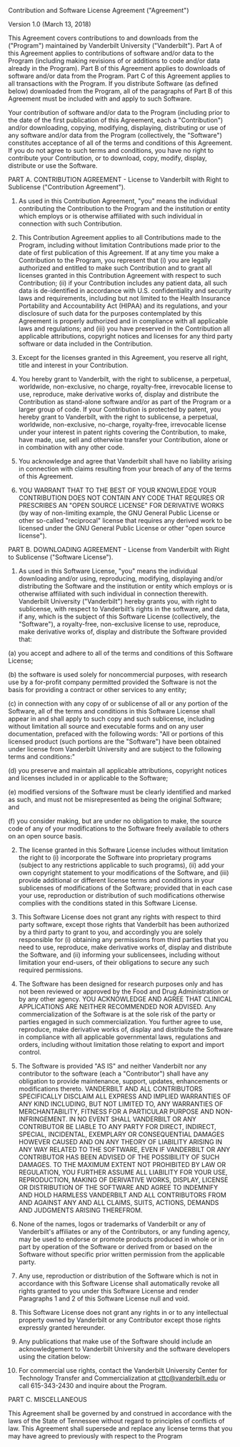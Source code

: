 

Contribution and Software License Agreement ("Agreement")

Version 1.0 (March 13, 2018)

This Agreement covers contributions to and downloads from the ("Program") maintained by Vanderbilt University ("Vanderbilt"). Part A of this Agreement applies to contributions of software and/or data to the Program (including making revisions of or additions to code and/or data already in the Program). Part B of this Agreement applies to downloads of software and/or data from the Program. Part C of this Agreement applies to all transactions with the Program. If you distribute Software (as defined below) downloaded from the Program, all of the paragraphs of Part B of this Agreement must be included with and apply to such Software.

Your contribution of software and/or data to the Program (including prior to the date of the first publication of this Agreement, each a "Contribution") and/or downloading, copying, modifying, displaying, distributing or use of any software and/or data from the Program (collectively, the "Software") constitutes acceptance of all of the terms and conditions of this Agreement. If you do not agree to such terms and conditions, you have no right to contribute your Contribution, or to download, copy, modify, display, distribute or use the Software.

PART A. CONTRIBUTION AGREEMENT - License to Vanderbilt with Right to Sublicense ("Contribution Agreement").

1. As used in this Contribution Agreement, "you" means the individual contributing the Contribution to the Program and the institution or entity which employs or is otherwise affiliated with such individual in connection with such Contribution.

2. This Contribution Agreement applies to all Contributions made to the Program, including without limitation Contributions made prior to the date of first publication of this Agreement. If at any time you make a Contribution to the Program, you represent that (i) you are legally authorized and entitled to make such Contribution and to grant all licenses granted in this Contribution Agreement with respect to such Contribution; (ii) if your Contribution includes any patient data, all such data is de-identified in accordance with U.S. confidentiality and security laws and requirements, including but not limited to the Health Insurance Portability and Accountability Act (HIPAA) and its regulations, and your disclosure of such data for the purposes contemplated by this Agreement is properly authorized and in compliance with all applicable laws and regulations; and (iii) you have preserved in the Contribution all applicable attributions, copyright notices and licenses for any third party software or data included in the Contribution.

3. Except for the licenses granted in this Agreement, you reserve all right, title and interest in your Contribution.

4. You hereby grant to Vanderbilt, with the right to sublicense, a perpetual, worldwide, non-exclusive, no charge, royalty-free, irrevocable license to use, reproduce, make derivative works of, display and distribute the Contribution as stand-alone software and/or as part of the Program or a larger group of code. If your Contribution is protected by patent, you hereby grant to Vanderbilt, with the right to sublicense, a perpetual, worldwide, non-exclusive, no-charge, royalty-free, irrevocable license under your interest in patent rights covering the Contribution, to make, have made, use, sell and otherwise transfer your Contribution, alone or in combination with any other code.

5. You acknowledge and agree that Vanderbilt shall have no liability arising in connection with claims resulting from your breach of any of the terms of this Agreement.

6. YOU WARRANT THAT TO THE BEST OF YOUR KNOWLEDGE YOUR CONTRIBUTION DOES NOT CONTAIN ANY CODE THAT REQURES OR PRESCRIBES AN "OPEN SOURCE LICENSE" FOR DERIVATIVE WORKS (by way of non-limiting example, the GNU General Public License or other so-called "reciprocal" license that requires any derived work to be licensed under the GNU General Public License or other "open source license").

PART B. DOWNLOADING AGREEMENT - License from Vanderbilt with Right to Sublicense ("Software License").

1. As used in this Software License, "you" means the individual downloading and/or using, reproducing, modifying, displaying and/or distributing the Software and the institution or entity which employs or is otherwise affiliated with such individual in connection therewith. Vanderbilt University ("Vanderbilt") hereby grants you, with right to sublicense, with respect to Vanderbilt’s rights in the software, and data, if any, which is the subject of this Software License (collectively, the "Software"), a royalty-free, non-exclusive license to use, reproduce, make derivative works of, display and distribute the Software provided that:

(a) you accept and adhere to all of the terms and conditions of this Software License;

(b) the software is used solely for noncommercial purposes, with research use by a for-profit company permitted provided the Software is not the basis for providing a contract or other services to any entity;

(c) in connection with any copy of or sublicense of all or any portion of the Software, all of the terms and conditions in this Software License shall appear in and shall apply to such copy and such sublicense, including without limitation all source and executable forms and on any user documentation, prefaced with the following words: "All or portions of this licensed product (such portions are the "Software") have been obtained under license from Vanderbilt University and are subject to the following terms and conditions:"
 
(d) you preserve and maintain all applicable attributions, copyright notices and licenses included in or applicable to the Software;

(e) modified versions of the Software must be clearly identified and marked as such, and must not be misrepresented as being the original Software; and

(f) you consider making, but are under no obligation to make, the source code of any of your modifications to the Software freely available to others on an open source basis.

2. The license granted in this Software License includes without limitation the right to (i) incorporate the Software into proprietary programs (subject to any restrictions applicable to such programs), (ii) add your own copyright statement to your modifications of the Software, and (iii) provide additional or different license terms and conditions in your sublicenses of modifications of the Software; provided that in each case your use, reproduction or distribution of such modifications otherwise complies with the conditions stated in this Software License.

3. This Software License does not grant any rights with respect to third party software, except those rights that Vanderbilt has been authorized by a third party to grant to you, and accordingly you are solely responsible for (i) obtaining any permissions from third parties that you need to use, reproduce, make derivative works of, display and distribute the Software, and (ii) informing your sublicensees, including without limitation your end-users, of their obligations to secure any such required permissions.

4. The Software has been designed for research purposes only and has not been reviewed or approved by the Food and Drug Administration or by any other agency. YOU ACKNOWLEDGE AND AGREE THAT CLINICAL APPLICATIONS ARE NEITHER RECOMMENDED NOR ADVISED. Any commercialization of the Software is at the sole risk of the party or parties engaged in such commercialization. You further agree to use, reproduce, make derivative works of, display and distribute the Software in compliance with all applicable governmental laws, regulations and orders, including without limitation those relating to export and import control.

5. The Software is provided "AS IS" and neither Vanderbilt nor any contributor to the software (each a "Contributor") shall have any obligation to provide maintenance, support, updates, enhancements or modifications thereto. VANDERBILT AND ALL CONTRIBUTORS SPECIFICALLY DISCLAIM ALL EXPRESS AND IMPLIED WARRANTIES OF ANY KIND INCLUDING, BUT NOT LIMITED TO, ANY WARRANTIES OF MERCHANTABILITY, FITNESS FOR A PARTICULAR PURPOSE AND NON-INFRINGEMENT. IN NO EVENT SHALL VANDERBILT OR ANY CONTRIBUTOR BE LIABLE TO ANY PARTY FOR DIRECT, INDIRECT, SPECIAL, INCIDENTAL, EXEMPLARY OR CONSEQUENTIAL DAMAGES HOWEVER CAUSED AND ON ANY THEORY OF LIABILITY ARISING IN ANY WAY RELATED TO THE SOFTWARE, EVEN IF VANDERBILT OR ANY CONTRIBUTOR HAS BEEN ADVISED OF THE POSSIBILITY OF SUCH DAMAGES. TO THE MAXIMUM EXTENT NOT PROHIBITED BY LAW OR REGULATION, YOU FURTHER ASSUME ALL LIABILITY FOR YOUR USE, REPRODUCTION, MAKING OF DERIVATIVE WORKS, DISPLAY, LICENSE OR DISTRIBUTION OF THE SOFTWARE AND AGREE TO INDEMNIFY AND HOLD HARMLESS VANDERBILT AND ALL CONTRIBUTORS FROM AND AGAINST ANY AND ALL CLAIMS, SUITS, ACTIONS, DEMANDS AND JUDGMENTS ARISING THEREFROM.

6. None of the names, logos or trademarks of Vanderbilt or any of Vanderbilt's affiliates or any of the Contributors, or any funding agency, may be used to endorse or promote products produced in whole or in part by operation of the Software or derived from or based on the Software without specific prior written permission from the applicable party.

7. Any use, reproduction or distribution of the Software which is not in accordance with this Software License shall automatically revoke all rights granted to you under this Software License and render Paragraphs 1 and 2 of this Software License null and void.

8. This Software License does not grant any rights in or to any intellectual property owned by Vanderbilt or any Contributor except those rights expressly granted hereunder.

9. Any publications that make use of the Software should include an acknowledgement to Vanderbilt University and the software developers using the citation below:


10. For commercial use rights, contact the Vanderbilt University Center for Technology Transfer and Commercialization at cttc@vanderbilt.edu or call 615-343-2430 and inquire about the Program.

PART C. MISCELLANEOUS

This Agreement shall be governed by and construed in accordance with the laws of the State of Tennessee without regard to principles of conflicts of law. This Agreement shall supersede and replace any license terms that you may have agreed to previously with respect to the Program

 
